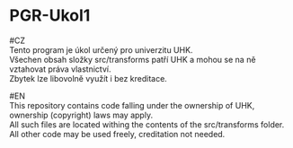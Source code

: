# PGR-Ukol1

#CZ<br/>
Tento program je úkol určený pro univerzitu UHK.<br>
Všechen obsah složky src/transforms patří UHK a mohou se na ně vztahovat práva vlastnictví.<br>
Zbytek lze libovolně využít i bez kreditace.

#EN<br/>
This repository contains code falling under the ownership of UHK, ownership (copyright) laws may apply.<br>
All such files are located withing the contents of the src/transforms folder.<br>
All other code may be used freely, creditation not needed.
